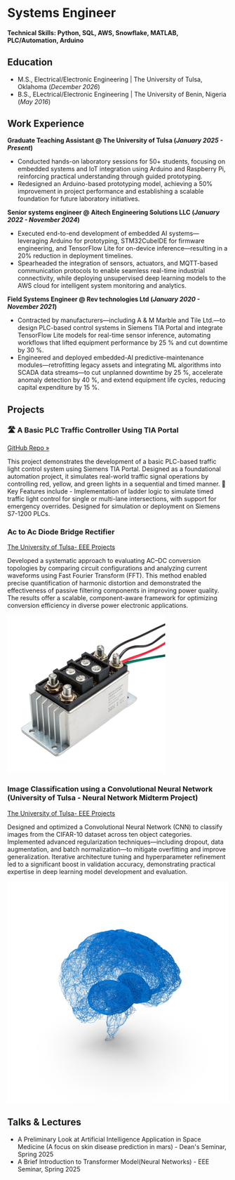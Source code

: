 # Systems Engineer

#### Technical Skills: Python, SQL, AWS, Snowflake, MATLAB, PLC/Automation, Arduino

## Education							       		
- M.S., Electrical/Electronic Engineering	| The University of Tulsa, Oklahoma (_December 2026_)	 			        		
- B.S., ELectrical/Electronic Engineering | The University of Benin, Nigeria (_May 2016_)

## Work Experience
**Graduate Teaching Assistant @ The University of Tulsa (_January 2025 - Present_)**
-  Conducted hands-on laboratory sessions for 50+ students, focusing on embedded systems and IoT integration using Arduino and Raspberry Pi, reinforcing practical understanding through guided prototyping.
- Redesigned an Arduino-based prototyping model, achieving a 50% improvement in project performance and establishing a scalable foundation for future laboratory initiatives.

**Senior systems engineer @ Aitech Engineering Solutions LLC (_January 2022 - November 2024_)**
- Executed end-to-end development of embedded AI systems—leveraging Arduino for prototyping, STM32CubeIDE for firmware engineering, and TensorFlow Lite for on-device inference—resulting in a 20% reduction in deployment timelines.
- Spearheaded the integration of sensors, actuators, and MQTT-based communication protocols to enable seamless real-time industrial connectivity, while deploying unsupervised deep learning models to the AWS cloud for intelligent system monitoring and analytics.

**Field Systems Engineer @ Rev technologies Ltd (_January 2020 - November 2021_)**
- Contracted by manufacturers—including A & M Marble and Tile Ltd.—to design PLC-based control systems in Siemens TIA Portal and integrate TensorFlow Lite models for real-time sensor inference, automating workflows that lifted equipment performance by 25 % and cut downtime by 30 %.
- Engineered and deployed embedded-AI predictive-maintenance modules—retrofitting legacy assets and integrating ML algorithms into SCADA data streams—to cut unplanned downtime by 25 %, accelerate anomaly detection by 40 %, and extend equipment life cycles, reducing capital expenditure by 15 %.

## Projects
### **🛣️ A Basic PLC Traffic Controller Using TIA Portal** 
[GitHub Repo »](https://github.com/yourusername/plc-traffic-ai)

This project demonstrates the development of a basic PLC-based traffic light control system using Siemens TIA Portal. Designed as a foundational automation project, it simulates real-world traffic signal operations by controlling red, yellow, and green lights in a sequential and timed manner.
🔧 Key Features include - Implementation of ladder logic to simulate timed traffic light control for single or multi-lane intersections, with support for emergency overrides. Designed for simulation or deployment on Siemens S7-1200 PLCs.

### Ac to Ac Diode Bridge Rectifier
[The University of Tulsa- EEE Projects](/projects/university_of_tulsa/Chidinma_Idonor_P.E_Midterm_Project_Report.pdf)

Developed a systematic approach to evaluating AC–DC conversion topologies by comparing circuit configurations and analyzing current waveforms using Fast Fourier Transform (FFT). This method enabled precise quantification of harmonic distortion and demonstrated the effectiveness of passive filtering components in improving power quality. The results offer a scalable, component-aware framework for optimizing conversion efficiency in diverse power electronic applications.

![Power Electronics](/assets/img/rec.png)

### Image Classification using a Convolutional Neural Network (University of Tulsa - Neural Network Midterm Project)
[The University of Tulsa- EEE Projects](/projects/university_of_tulsa/Chidinma_Idonor_Neural_Network_Midterm_Project_Report.pdf)

Designed and optimized a Convolutional Neural Network (CNN) to classify images from the CIFAR-10 dataset across ten object categories. Implemented advanced regularization techniques—including dropout, data augmentation, and batch normalization—to mitigate overfitting and improve generalization. Iterative architecture tuning and hyperparameter refinement led to a significant boost in validation accuracy, demonstrating practical expertise in deep learning model development and evaluation.

![Image Classification](/assets/img/cvv.jpg)

## Talks & Lectures
- A Preliminary Look at Artificial Intelligence Application in Space Medicine (A focus on skin disease prediction in mars) - Dean's Seminar, Spring 2025
- A Brief Introduction to Transformer Model(Neural Networks) - EEE Seminar, Spring 2025


